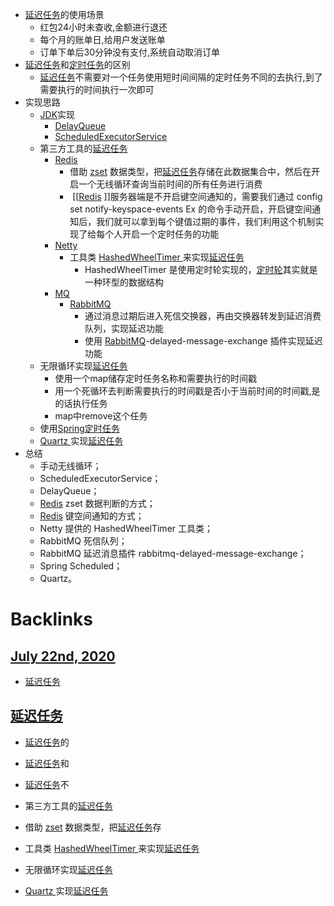 - [延迟任务](<延迟任务.md>)的使用场景
    - 红包24小时未查收,金额进行退还
    - 每个月的账单日,给用户发送账单
    - 订单下单后30分钟没有支付,系统自动取消订单
- [延迟任务](<延迟任务.md>)和[定时任务](<定时任务.md>)的区别
    - [延迟任务](<延迟任务.md>)不需要对一个任务使用短时间间隔的定时任务不同的去执行,到了需要执行的时间执行一次即可
- 实现思路
    - [JDK](<JDK.md>)实现
        - [DelayQueue](<DelayQueue.md>)
        - [ScheduledExecutorService](<ScheduledExecutorService.md>)
    - 第三方工具的[延迟任务](<延迟任务.md>)
        - [Redis](<Redis.md>)
            - 借助 [zset](<zset.md>) 数据类型，把[延迟任务](<延迟任务.md>)存储在此数据集合中，然后在开启一个无线循环查询当前时间的所有任务进行消费
            -  [[[Redis](<[[Redis.md>) ]]服务器端是不开启键空间通知的，需要我们通过 config set notify-keyspace-events Ex 的命令手动开启，开启键空间通知后，我们就可以拿到每个键值过期的事件，我们利用这个机制实现了给每个人开启一个定时任务的功能
        - [Netty](<Netty.md>)
            - 工具类 [HashedWheelTimer ](<HashedWheelTimer .md>)来实现[延迟任务](<延迟任务.md>)
                - HashedWheelTimer 是使用定时轮实现的，[定时轮](<定时轮.md>)其实就是一种环型的数据结构
        - [MQ](<MQ.md>)
            - [RabbitMQ](<RabbitMQ.md>)
                - 通过消息过期后进入死信交换器，再由交换器转发到延迟消费队列，实现延迟功能
                - 使用 [RabbitMQ](<RabbitMQ.md>)-delayed-message-exchange 插件实现延迟功能
    - 无限循环实现[延迟任务](<延迟任务.md>)
        - 使用一个map储存定时任务名称和需要执行的时间戳
        - 用一个死循环去判断需要执行的时间戳是否小于当前时间的时间戳,是的话执行任务
        - map中remove这个任务
    - 使用[Spring](<Spring.md>)[定时任务](<定时任务.md>)
    - [Quartz ](<Quartz .md>)实现[延迟任务](<延迟任务.md>)
- 总结
    - 手动无线循环；
    - ScheduledExecutorService；
    - DelayQueue；
    - [Redis](<Redis.md>) zset 数据判断的方式；
    - [Redis](<Redis.md>) 键空间通知的方式；
    - Netty 提供的 HashedWheelTimer 工具类；
    - RabbitMQ 死信队列；
    - RabbitMQ 延迟消息插件 rabbitmq-delayed-message-exchange；
    - Spring Scheduled；
    - Quartz。

# Backlinks
## [July 22nd, 2020](<July 22nd, 2020.md>)
- [延迟任务](<延迟任务.md>)

## [延迟任务](<延迟任务.md>)
- [延迟任务](<延迟任务.md>)的

- [延迟任务](<延迟任务.md>)和

- [延迟任务](<延迟任务.md>)不

- 第三方工具的[延迟任务](<延迟任务.md>)

- 借助 [zset](<zset.md>) 数据类型，把[延迟任务](<延迟任务.md>)存

- 工具类 [HashedWheelTimer ](<HashedWheelTimer .md>)来实现[延迟任务](<延迟任务.md>)

- 无限循环实现[延迟任务](<延迟任务.md>)

- [Quartz ](<Quartz .md>)实现[延迟任务](<延迟任务.md>)

